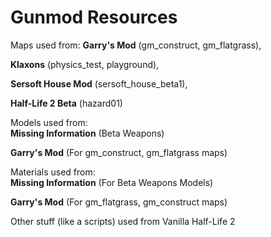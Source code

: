 # Gunmod Resources

Maps used from:
**Garry's Mod** (gm_construct, gm_flatgrass),  

**Klaxons** (physics_test, playground),  

**Sersoft House Mod** (sersoft_house_beta1),  

**Half-Life 2 Beta** (hazard01)  


Models used from:  
**Missing Information** (Beta Weapons)  

**Garry's Mod** (For gm_construct, gm_flatgrass maps)  


Materials used from:  
**Missing Information** (For Beta Weapons Models)  

**Garry's Mod** (For gm_flatgrass, gm_construct maps)  

Other stuff (like a scripts) used from Vanilla Half-Life 2
